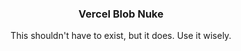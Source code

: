 <div align="center">

<h3 align="center">Vercel Blob Nuke</h3>

  <p align="center">
    This shouldn't have to exist, but it does. Use it wisely.
  </p>
</div>
